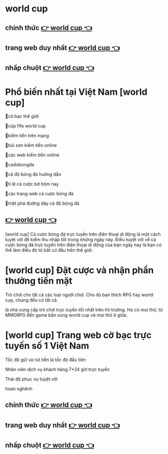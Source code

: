 
# world cup
 
## chính thức [👉 world cup  👈](https://y39.xyz)
## trang web duy nhất [👉 world cup  👈](https://y39.xyz)
## nhấp chuột [👉 world cup  👈](https://y39.xyz)

# Phổ biến nhất tại Việt Nam [world cup]



🧧cờ bạc thế giới

🧧cúp fifa world cup

🧧kiếm tiền trên mạng

🧧bùi sơn kiếm tiền online

🧧các web kiếm tiền online

🧧cadobongda

🧧cá độ bóng đá hướng dẫn

🧧tỉ lệ cá cược bd hôm nay

🧧các trang web cá cược bóng đá

🧧triệt phá đường dây cá độ bóng đá


## [👉 world cup  👈](https://y39.xyz)

[world cup] Cá cược bóng đá trực tuyến trên điện thoại di động là một cách tuyệt vời để kiếm thu nhập tốt trong những ngày này. Điều tuyệt vời về cá cược bóng đá trực tuyến trên điện thoại di động của bạn ngày nay là bạn có thể làm điều đó từ bất cứ đâu trên thế giới.

#  [world cup] Đặt cược và nhận phần thưởng tiền mặt

 Trò chơi cho tất cả các loại người chơi. Cho dù bạn thích RPG hay world cup, chúng đều có tất cả.

 là nhà cung cấp trò chơi trực tuyến tốt nhất trên thị trường. Họ có mọi thứ, từ MMORPG đến game bắn súng world cup và mọi thứ ở giữa.

 #  [world cup] Trang web cờ bạc trực tuyến số 1 Việt Nam

 Tốc độ gửi và rút tiền là tốc độ đầu tiên

 Nhân viên dịch vụ khách hàng 7*24 giờ trực tuyến

Thái độ phục vụ tuyệt vời

hoan nghênh

## chính thức [👉 world cup  👈](https://y39.xyz)
## trang web duy nhất [👉 world cup  👈](https://y39.xyz)
## nhấp chuột [👉 world cup  👈](https://y39.xyz)




